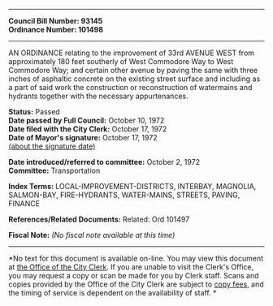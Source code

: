 * * * * *  
  
**Council Bill Number: [](#h0)[](#h2)93145**   
**Ordinance Number: 101498**  
  
* * * * *  
  
AN ORDINANCE relating to the improvement of 33rd AVENUE WEST from approximately 180 feet southerly of West Commodore Way to West Commodore Way; and certain other avenue by paving the same with three inches of asphaltic concrete on the existing street surface and including as a part of said work the construction or reconstruction of watermains and hydrants together with the necessary appurtenances.  
  
**Status:** Passed   
**Date passed by Full Council:** October 10, 1972   
**Date filed with the City Clerk:** October 17, 1972   
**Date of Mayor's signature:** October 17, 1972   
[(about the signature date)](/~public/approvaldate.htm)   
  
  
**Date introduced/referred to committee:** October 2, 1972   
**Committee:** Transportation   
  
**Index Terms:** LOCAL-IMPROVEMENT-DISTRICTS, INTERBAY, MAGNOLIA, SALMON-BAY, FIRE-HYDRANTS, WATER-MAINS, STREETS, PAVING, FINANCE  
  
**References/Related Documents:** Related: Ord 101497  
  
**Fiscal Note:** *(No fiscal note available at this time)*  
  
* * * * *  
  
*No text for this document is available on-line. You may view this document at [the Office of the City Clerk](http://www.seattle.gov/leg/clerk/contactUs.htm). If you are unable to visit the Clerk's Office, you may request a copy or scan be made for you by Clerk staff. Scans and copies provided by the Office of the City Clerk are subject to [copy fees](http://clerk.seattle.gov/~public/clerkfees.htm), and the timing of service is dependent on the availability of staff. *  
  
  
